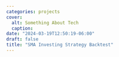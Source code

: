 ```yaml
---
categories: projects
cover:
  alt: Something About Tech
  caption: 
date: "2024-03-19T12:50:19-06:00"
draft: false
title: "SMA Investing Strategy Backtest"
---
```

